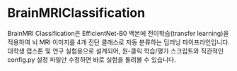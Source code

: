 # BrainMRIClassification

BrainMRI Classification은 EfficientNet-B0 백본에 전이학습(transfer learning)을 적용하여
뇌 MRI 이미지를 4개 진단 클래스로 자동 분류하는 딥러닝 파이프라인입니다.
대학생 캡스톤 및 연구 실험용으로 설계되어, 원-클릭 학습/평가 스크립트와
직관적인 config.py 설정 파일만 수정하면 바로 실험을 돌려볼 수 있습니다.
